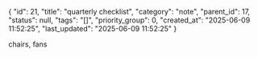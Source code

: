 {
  "id": 21,
  "title": "quarterly checklist",
  "category": "note",
  "parent_id": 17,
  "status": null,
  "tags": "[]",
  "priority_group": 0,
  "created_at": "2025-06-09 11:52:25",
  "last_updated": "2025-06-09 11:52:25"
}

chairs, fans